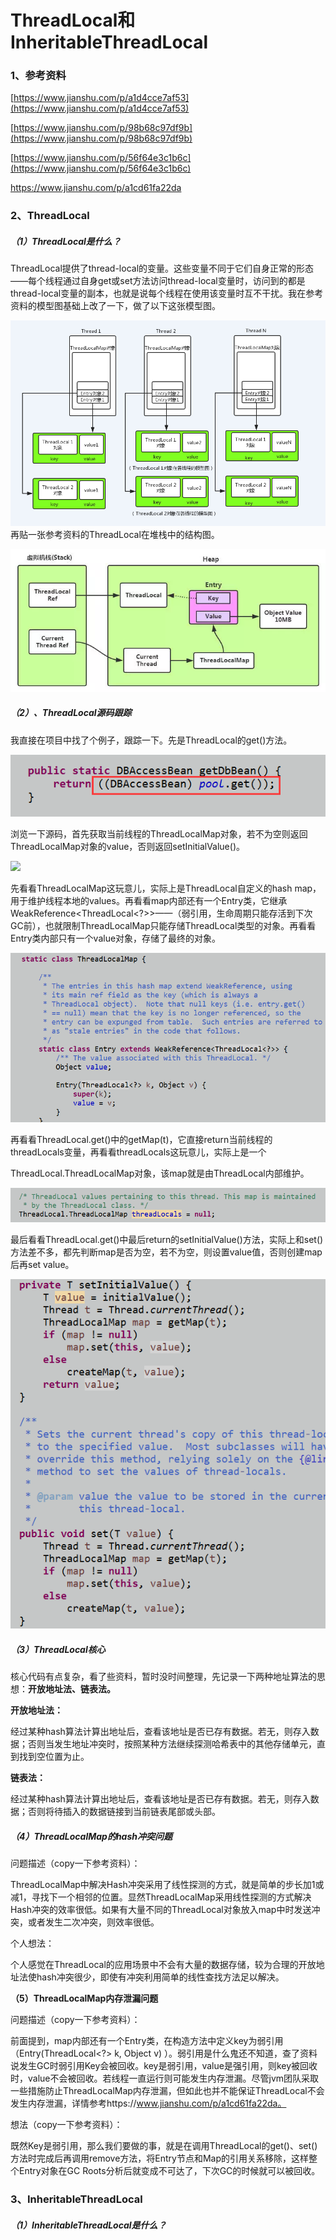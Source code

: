 # ThreadLocal和InheritableThreadLocal

### 1、参考资料

[https://www.jianshu.com/p/a1d4cce7af53](https://www.jianshu.com/p/a1d4cce7af53)

[https://www.jianshu.com/p/98b68c97df9b](https://www.jianshu.com/p/98b68c97df9b)

[https://www.jianshu.com/p/56f64e3c1b6c](https://www.jianshu.com/p/56f64e3c1b6c)

https://www.jianshu.com/p/a1cd61fa22da

### 2、ThreadLocal

##### （1）ThreadLocal是什么？

ThreadLocal提供了thread-local的变量。这些变量不同于它们自身正常的形态——每个线程通过自身get或set方法访问thread-local变量时，访问到的都是thread-local变量的副本，也就是说每个线程在使用该变量时互不干扰。我在参考资料的模型图基础上改了一下，做了以下这张模型图。

![](/assets/ThreadLocal在各线程的模型图.png)再贴一张参考资料的ThreadLocal在堆栈中的结构图。

![](/assets/ThreadLocal堆栈结构图.png)

##### （2）、ThreadLocal源码跟踪

我直接在项目中找了个例子，跟踪一下。先是ThreadLocal的get\(\)方法。

![](/assets/ThreadLocal.get.png)

浏览一下源码，首先获取当前线程的ThreadLocalMap对象，若不为空则返回ThreadLocalMap对象的value，否则返回setInitialValue\(\)。

![](/assets/ThreadLocal.get的detail.png)

先看看ThreadLocalMap这玩意儿，实际上是ThreadLocal自定义的hash map，用于维护线程本地的values。再看看map内部还有一个Entry类，它继承WeakReference&lt;ThreadLocal&lt;?&gt;&gt;——（弱引用，生命周期只能存活到下次GC前），也就限制ThreadLocalMap只能存储ThreadLocal类型的对象。再看看Entry类内部只有一个value对象，存储了最终的对象。

![](/assets/ThreadLocal.ThreadLocalMap定义.png)

再看看ThreadLocal.get\(\)中的getMap\(t\)，它直接return当前线程的threadLocals变量，再看看threadLocals这玩意儿，实际上是一个

ThreadLocal.ThreadLocalMap对象，该map就是由ThreadLocal内部维护。

![](/assets/threadLocals定义.png)

最后看看ThreadLocal.get\(\)中最后return的setInitialValue\(\)方法，实际上和set\(\)方法差不多，都先判断map是否为空，若不为空，则设置value值，否则创建map后再set value。

![](/assets/setInitialValue方法.png)

##### （3）ThreadLocal核心

核心代码有点复杂，看了些资料，暂时没时间整理，先记录一下两种地址算法的思想：**开放地址法、链表法。**

**开放地址法：**

经过某种hash算法计算出地址后，查看该地址是否已存有数据。若无，则存入数据；否则当发生地址冲突时，按照某种方法继续探测哈希表中的其他存储单元，直到找到空位置为止。

**链表法：**

经过某种hash算法计算出地址后，查看该地址是否已存有数据。若无，则存入数据；否则将待插入的数据链接到当前链表尾部或头部。

##### （4）ThreadLocalMap的hash冲突问题

问题描述（copy一下参考资料）：

ThreadLocalMap中解决Hash冲突采用了线性探测的方式，就是简单的步长加1或减1，寻找下一个相邻的位置。显然ThreadLocalMap采用线性探测的方式解决Hash冲突的效率很低。如果有大量不同的ThreadLocal对象放入map中时发送冲突，或者发生二次冲突，则效率很低。

个人想法：

个人感觉在ThreadLocal的应用场景中不会有大量的数据存储，较为合理的开放地址法使hash冲突很少，即使有冲突利用简单的线性查找方法足以解决。

**（5）ThreadLocalMap内存泄漏问题**

问题描述（copy一下参考资料）：

前面提到，map内部还有一个Entry类，在构造方法中定义key为弱引用（Entry\(ThreadLocal&lt;?&gt; k, Object v\) ）。弱引用是什么鬼还不知道，查了资料说发生GC时弱引用Key会被回收。key是弱引用，value是强引用，则key被回收时，value不会被回收。若线程一直运行则可能发生内存泄漏。尽管jvm团队采取一些措施防止ThreadLocalMap内存泄漏，但如此也并不能保证ThreadLocal不会发生内存泄漏，详情参考https://www.jianshu.com/p/a1cd61fa22da。



想法（copy一下参考资料）：

既然Key是弱引用，那么我们要做的事，就是在调用ThreadLocal的get\(\)、set\(\)方法时完成后再调用remove方法，将Entry节点和Map的引用关系移除，这样整个Entry对象在GC Roots分析后就变成不可达了，下次GC的时候就可以被回收。

### 3、InheritableThreadLocal

##### （1）InheritableThreadLocal是什么？



